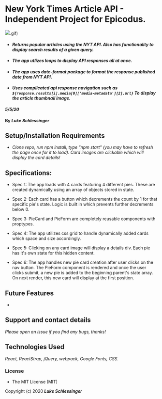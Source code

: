 # New York Times Article API - Independent Project for Epicodus. 


![](PieShop).gif)


* #### _Returns popular articles using the NYT API. Also has functionality to display search results of a given query._

* #### _The app utlizes loops to display API responses all at once._

* #### _The app uses date-format package to format the response published date from NYT API._

* #### _Uses complicated api response navigation such as `${response.results[i].media[0]['media-metadata'][2].url}` To display the article thumbnail image._


#### _5/5/20_

#### By _**Luke Schlessinger**_

## Setup/Installation Requirements
* _Clone repo, run npm install, type "npm start" (you may have to refresh the page once for it to load). Card images are clickable which will display the card details!_

## Specifications:
  * Spec 1: The app loads with 4 cards featuring 4 different pies. These are created dynamically using an array of objects stored in state.

  * Spec 2: Each card has a button which decrements the count by 1 for that specific pie's state. Logic is built in which prevents further decrements below 0.
    
  * Spec 3: PieCard and PieForm are completely reusable components with proptypes. 
     
  * Spec 4: The app utilizes css grid to handle dynamically added cards which space and size accordingly. 

  * Spec 5: Clicking on any card image will display a details div. Each pie has it's own state for this hidden content.

  * Spec 6: The app handles new pie card creation after user clicks on the nav button. The PieForm component is rendered and once the user clicks submit, a new pie is added to the beginning parent's state array. On next render, this new card will display at the first position.

     
## Future Features
* 

## Support and contact details

_Please open an issue if you find any bugs, thanks!_

## Technologies Used

_React, ReactStrap, jQuery, webpack, Google Fonts, CSS._

### License

* The MIT License (MIT) 

Copyright (c) 2020 **_Luke Schlessinger_**
